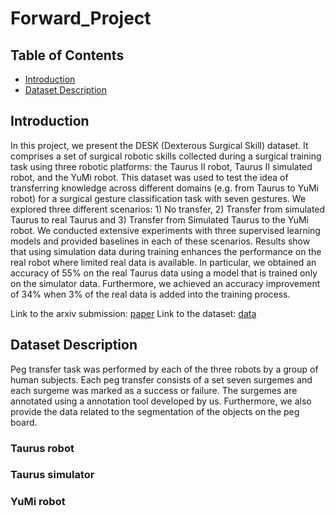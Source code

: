 # Forward_Project

## Table of Contents
   * [Introduction](#introduction)
   * [Dataset Description](#dataset-description)

## Introduction
In this project, we present the DESK (Dexterous Surgical Skill) dataset. It comprises a set of surgical robotic skills collected during a surgical training task using three robotic platforms: the Taurus II robot, Taurus II simulated robot, and the YuMi robot. This dataset was used to test the idea of transferring knowledge across different domains (e.g. from Taurus to YuMi robot) for a surgical gesture classification task with seven gestures. We explored three different scenarios: 1) No transfer, 2) Transfer from simulated Taurus to real Taurus and 3) Transfer from Simulated Taurus to the YuMi robot. We conducted extensive experiments with three supervised learning models and provided baselines in each of these scenarios. Results show that using simulation data during training enhances the performance on the real robot where limited real data is available. In particular, we obtained an accuracy of 55% on the real Taurus data using a model that is trained only on the simulator data. Furthermore, we achieved an accuracy improvement of 34% when 3% of the real data is added into the training process.

Link to the arxiv submission: [paper](https://arxiv.org/abs/1903.00959)
Link to the dataset: [data](https://purdue0-my.sharepoint.com/personal/gonza337_purdue_edu/_layouts/15/onedrive.aspx?FolderCTID=0x0120004A851C9347F497499945A81A5DCD69F0&id=%2Fpersonal%2Fgonza337_purdue_edu%2FDocuments%2FForward%2FData%20Collection)

## Dataset Description
Peg transfer task was performed by each of the three robots by a group of human subjects. Each peg transfer consists of a set seven surgemes and each surgeme was marked as a success or failure. The surgemes are annotated using a annotation tool developed by us. Furthermore, we also provide the data related to the segmentation of the objects on the peg board.

### Taurus robot
### Taurus simulator
### YuMi robot

